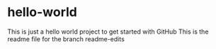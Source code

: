# hello-world
This is just a hello world project to get started with GitHub
This is the readme file for the branch readme-edits

